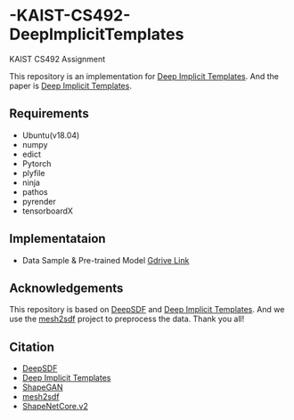 # -KAIST-CS492-DeepImplicitTemplates

KAIST CS492 Assignment

This repository is an implementation for [Deep Implicit Templates](http://www.liuyebin.com/dit/dit.html). 
And the paper is [Deep Implicit Templates](https://arxiv.org/abs/2011.14565). 

## Requirements
* Ubuntu(v18.04)
* numpy
* edict
* Pytorch
* plyfile
* ninja
* pathos
* pyrender
* tensorboardX

## Implementataion

* Data Sample & Pre-trained Model [Gdrive Link](https://drive.google.com/drive/folders/1lshhJJNP_lbVG9BQjM0eME7x3JvPyEME?usp=sharing)

## Acknowledgements

This repository is based on [DeepSDF](https://github.com/facebookresearch/DeepSDF) and [Deep Implicit Templates](https://github.com/ZhengZerong/DeepImplicitTemplates). And we use the [mesh2sdf](https://github.com/marian42/mesh_to_sdf) project to preprocess the data. Thank you all! 

## Citation
* [DeepSDF](https://github.com/facebookresearch/DeepSDF)
* [Deep Implicit Templates](https://github.com/ZhengZerong/DeepImplicitTemplates)
* [ShapeGAN](https://github.com/marian42/shapegan)
* [mesh2sdf](https://github.com/marian42/mesh_to_sdf)
* [ShapeNetCore.v2](https://shapenet.org/)
